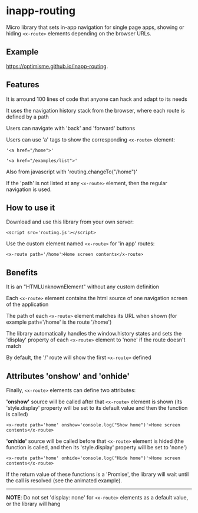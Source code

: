 # inapp-routing

Micro library that sets in-app navigation for single page apps, showing or hiding `<x-route>` elements depending on the browser URLs.

## Example
https://optimisme.github.io/inapp-routing.

## Features

It is arround 100 lines of code that anyone can hack and adapt to its needs

It uses the navigation history stack from the browser, where each route is defined by a path

Users can navigate with 'back' and 'forward' buttons

Users can use 'a' tags to show the corresponding `<x-route>` element: 

`'<a href="/home">'`

`'<a href="/examples/list">'`

Also from javascript with 'routing.changeTo("/home")'

If the 'path' is not listed at any `<x-route>` element, then the regular navigation is used.

## How to use it

Download and use this library from your own server:

`<script src='routing.js'></script>`

Use the custom element named `<x-route>` for 'in app' routes:

`<x-route path='/home'>Home screen contents</x-route>`

## Benefits

It is an "HTMLUnknownElement" without any custom definition

Each `<x-route>` element contains the html source of one navigation screen of the application

The path of each `<x-route>` element matches its URL when shown (for example path='/home' is the route '/home')

The library automatically handles the window.history states and sets the 'display' property of each `<x-route>` element to 'none' if the route doesn't match

By default, the '/' route will show the first `<x-route>` defined

## Attributes 'onshow' and 'onhide'

Finally, `<x-route>` elements can define two attributes:

**'onshow'** source will be called after that `<x-route>` element is shown 
(its 'style.display' property will be set to its default value and then the function is called)

`<x-route path='home' onshow='console.log("Show home")'>Home screen contents</x-route>`

**'onhide'** source will be called before that `<x-route>` element is hided (the function is called, and then its 'style.display' property will be set to 'none')

`<x-route path='home' onhide='console.log("Hide home")'>Home screen contents</x-route>`

If the return value of these functions is a 'Promise', the library will wait until the call is resolved (see the animated example).

---

**NOTE**: Do not set 'display: none' for `<x-route>` elements as a default value, or the library will hang
